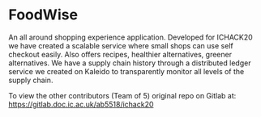 # FoodWise
An all around shopping experience application. Developed for ICHACK20 we have created a scalable service where small shops can use self checkout easily. Also offers recipes, healthier alternatives, greener alternatives. We have a supply chain history through a distributed ledger service we created on Kaleido to transparently monitor all levels of the supply chain.

To view the other contributors (Team of 5) original repo on Gitlab at: 
https://gitlab.doc.ic.ac.uk/ab5518/ichack20
